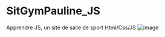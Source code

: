 # SitGymPauline_JS
Apprendre JS, un site de salle de sport Html/Css/JS
![image](https://user-images.githubusercontent.com/73278758/136692409-8ad87dc0-2b23-4542-93f1-e96ebbe3d667.png)
